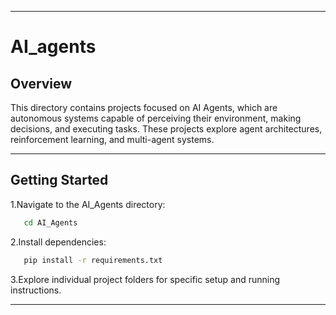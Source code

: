 
---
# AI_agents 


## Overview

This directory contains projects focused on AI Agents, which are autonomous systems capable of perceiving their environment, making decisions, and executing tasks. These projects explore agent architectures, reinforcement learning, and multi-agent systems.

---

## Getting Started

1.Navigate to the AI_Agents directory:
```bash
   cd AI_Agents
```

2.Install dependencies:
```bash
   pip install -r requirements.txt
```
3.Explore individual project folders for specific setup and running instructions.

---

